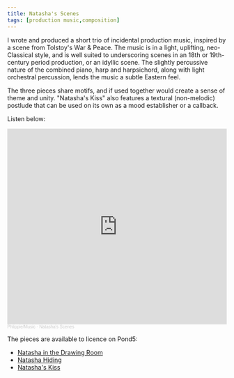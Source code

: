 ```yaml
---
title: Natasha's Scenes
tags: [production music,composition]
---
```


I wrote and produced a short trio of incidental production music, inspired by a scene from Tolstoy's War & Peace. The music is in a light, uplifting, neo-Classical style, and is well suited to underscoring scenes in an 18th or 19th-century period production, or an idyllic scene. The slightly percussive nature of the combined piano, harp and harpsichord, along with light orchestral percussion, lends the music a subtle Eastern feel.

The three pieces share motifs, and if used together would create a sense of theme and unity. "Natasha's Kiss" also features a textural (non-melodic) postlude that can be used on its own as a mood establisher or a callback.

Listen below:

<iframe width="100%" height="450" scrolling="no" frameborder="no" allow="autoplay" src="https://w.soundcloud.com/player/?url=https%3A//api.soundcloud.com/playlists/1444186447&color=%23ff5500&auto_play=false&hide_related=false&show_comments=true&show_user=true&show_reposts=false&show_teaser=true"></iframe><div style="font-size: 10px; color: #cccccc;line-break: anywhere;word-break: normal;overflow: hidden;white-space: nowrap;text-overflow: ellipsis; font-family: Interstate,Lucida Grande,Lucida Sans Unicode,Lucida Sans,Garuda,Verdana,Tahoma,sans-serif;font-weight: 100;"><a href="https://soundcloud.com/user-588111479" title="Phlippie/Music" target="_blank" style="color: #cccccc; text-decoration: none;">Phlippie/Music</a> · <a href="https://soundcloud.com/user-588111479/sets/natashas-scenes" title="Natasha&#x27;s Scenes" target="_blank" style="color: #cccccc; text-decoration: none;">Natasha&#x27;s Scenes</a></div>


The pieces are available to licence on Pond5:
- [Natasha in the Drawing Room](https://www.pond5.com/royalty-free-music/item/177455812-natasha-drawing-room-bright-melodic-neo-classical)
- [Natasha Hiding](https://www.pond5.com/royalty-free-music/item/177455803-natasha-hiding-bright-melodic-neo-classical)
- [Natasha's Kiss](https://www.pond5.com/royalty-free-music/item/177455874-natashas-kiss-bright-melodic-neo-classical)

